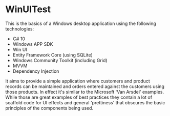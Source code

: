 # WinUITest
This is the basics of a Windows desktop application using the following technologies:
- C# 10
- Windows APP SDK
- Win UI
- Entity Framework Core (using SQLite)
- Windows Community Toolkit (including Grid)
- MVVM
- Dependency Injection

It aims to provide a simple application where customers and product records can be maintained and orders entered against the customers using those products. In effect it's similar to the Microsoft 'Van Arsdel' examples. While those are great examples of best practices they contain a lot of scaffold code for UI effects and general 'prettiness' that obscures the basic principles of the components being used.

